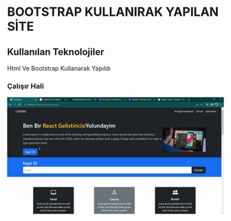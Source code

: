 <h1>BOOTSTRAP KULLANIRAK YAPILAN SİTE</h1>

<h2>Kullanılan Teknolojiler</h2>

<p>Html Ve Bootstrap Kullanarak Yapıldı</p>

<h3>Çalışır Hali</h3>

![](keyit.gif)
